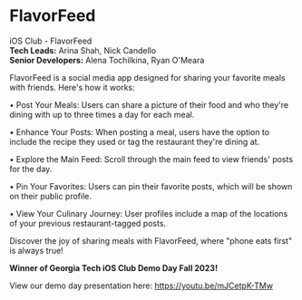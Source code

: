 # FlavorFeed
iOS Club - FlavorFeed\
**Tech Leads:** Arina Shah, Nick Candello\
**Senior Developers:** Alena Tochilkina, Ryan O'Meara


FlavorFeed is a social media app designed for sharing your favorite meals with friends. Here's how it works:

• Post Your Meals: Users can share a picture of their food and who they're dining with up to three times a day for each meal.

• Enhance Your Posts: When posting a meal, users have the option to include the recipe they used or tag the restaurant they're dining at.

• Explore the Main Feed: Scroll through the main feed to view friends' posts for the day.

• Pin Your Favorites: Users can pin their favorite posts, which will be shown on their public profile.

• View Your Culinary Journey: User profiles include a map of the locations of your previous restaurant-tagged posts.

Discover the joy of sharing meals with FlavorFeed, where "phone eats first" is always true!



**Winner of Georgia Tech iOS Club Demo Day Fall 2023!**

View our demo day presentation here: https://youtu.be/mJCetpK-TMw
